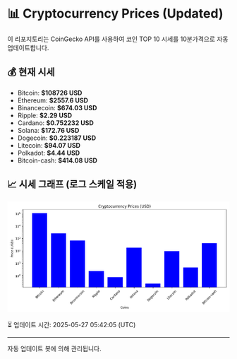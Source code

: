
# 📊 Cryptocurrency Prices (Updated)

이 리포지토리는 CoinGecko API를 사용하여 코인 TOP 10 시세를 10분가격으로 자동 업데이트합니다.

## 💰 현재 시세
- Bitcoin: **$108726 USD**
- Ethereum: **$2557.6 USD**
- Binancecoin: **$674.03 USD**
- Ripple: **$2.29 USD**
- Cardano: **$0.752232 USD**
- Solana: **$172.76 USD**
- Dogecoin: **$0.223187 USD**
- Litecoin: **$94.07 USD**
- Polkadot: **$4.44 USD**
- Bitcoin-cash: **$414.08 USD**

## 📈 시세 그래프 (로그 스케일 적용)
![Crypto Prices](crypto_prices.png)

⏳ 업데이트 시간: 2025-05-27 05:42:05 (UTC)

---
자동 업데이트 봇에 의해 관리됩니다.
